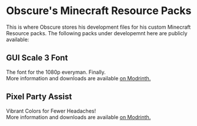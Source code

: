 # Obscure's Minecraft Resource Packs

This is where Obscure stores his development files for his custom Minecraft Resource packs. The following packs under developemnt here are publicly available:

## GUI Scale 3 Font

The font for the 1080p everyman. Finally.\
More information and downloads are available [on Modrinth.](https://modrinth.com/resourcepack/3x-font)

## Pixel Party Assist
Vibrant Colors for Fewer Headaches!\
More information and downloads are available [on Modrinth.](https://modrinth.com/resourcepack/ppa)